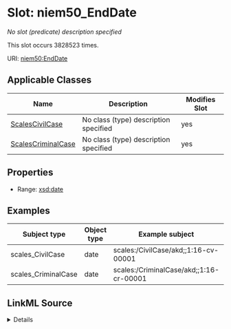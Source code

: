 

# Slot: niem50_EndDate


_No slot (predicate) description specified_






This slot occurs 3828523 times.


URI: [niem50:EndDate](http://release.niem.gov/niem/niem-core/5.0/EndDate)



<!-- no inheritance hierarchy -->





## Applicable Classes

| Name | Description | Modifies Slot |
| --- | --- | --- |
| [ScalesCivilCase](../classes/ScalesCivilCase.md) | No class (type) description specified |  yes  |
| [ScalesCriminalCase](../classes/ScalesCriminalCase.md) | No class (type) description specified |  yes  |







## Properties

* Range: [xsd:date](http://www.w3.org/2001/XMLSchema#date)






## Examples

| Subject type | Object type | Example subject | Example object | Occurrences |
| --- | --- | --- | --- | --- |
| scales_CivilCase | date | scales:/CivilCase/akd;;1:16-cv-00001 | 2018-05-21 | 1624005 |
| scales_CriminalCase | date | scales:/CriminalCase/akd;;1:16-cr-00001 | 2016-08-04 | 2204518 |




## LinkML Source

<details>

```yaml
name: niem50_EndDate
annotations:
  count:
    tag: count
    value: 3828523
description: No slot (predicate) description specified
examples:
- object:
    example_object: '2018-05-21'
    example_object_type: date
    example_predicate: niem50:EndDate
    example_subject: scales:/CivilCase/akd;;1:16-cv-00001
    example_subject_type: scales_CivilCase
- object:
    example_object: '2016-08-04'
    example_object_type: date
    example_predicate: niem50:EndDate
    example_subject: scales:/CriminalCase/akd;;1:16-cr-00001
    example_subject_type: scales_CriminalCase
from_schema: scales-kg
rank: 1000
slot_uri: niem50:EndDate
alias: niem50_EndDate
domain_of:
- scales_CivilCase
- scales_CriminalCase
range: date

```
</details>